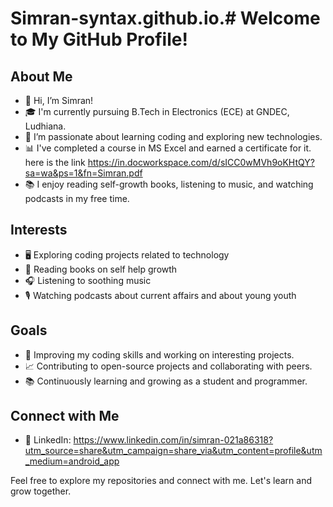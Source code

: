 # Simran-syntax.github.io.# Welcome to My GitHub Profile!

## About Me
- 👋 Hi, I’m Simran!
- 🎓 I'm currently pursuing B.Tech in Electronics (ECE) at GNDEC, Ludhiana.
- 🌱 I’m passionate about learning coding and exploring new technologies.
- 📊 I've completed a course in MS Excel and earned a certificate for it. here is the link https://in.docworkspace.com/d/sICC0wMVh9oKHtQY?sa=wa&ps=1&fn=Simran.pdf
- 📚 I enjoy reading self-growth books, listening to music, and watching podcasts in my free time.

## Interests
- 🖥️ Exploring coding projects related to technology 
- 📖 Reading books on self help growth
- 🎧 Listening to soothing music 
- 🎙️ Watching podcasts about current affairs and about young youth

## Goals
- 🌟 Improving my coding skills and working on interesting projects.
- 📈 Contributing to open-source projects and collaborating with peers.
- 📚 Continuously learning and growing as a student and programmer.

## Connect with Me

- 🔗 LinkedIn: https://www.linkedin.com/in/simran-021a86318?utm_source=share&utm_campaign=share_via&utm_content=profile&utm_medium=android_app


Feel free to explore my repositories and connect with me. Let's learn and grow together.
